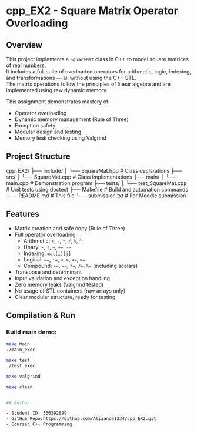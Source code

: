 # cpp_EX2 - Square Matrix Operator Overloading

## Overview
This project implements a `SquareMat` class in C++ to model square matrices of real numbers.  
It includes a full suite of overloaded operators for arithmetic, logic, indexing, and transformations — all without using the C++ STL.  
The matrix operations follow the principles of linear algebra and are implemented using raw dynamic memory.

This assignment demonstrates mastery of:
- Operator overloading
- Dynamic memory management (Rule of Three)
- Exception safety
- Modular design and testing
- Memory leak checking using Valgrind


## Project Structure
cpp_EX2/ ├── include/ │ └── SquareMat.hpp # Class declarations ├── src/ │ └── SquareMat.cpp # Class implementations ├── main/ │ └── main.cpp # Demonstration program ├── tests/ │ └── test_SquareMat.cpp # Unit tests using doctest ├── Makefile # Build and automation commands ├── README.md # This file └── submission.txt # For Moodle submission


## Features

- Matrix creation and safe copy (Rule of Three)
- Full operator overloading:
  - Arithmetic: `+`, `-`, `*`, `/`, `%`, `^`
  - Unary: `-`, `!`, `~`, `++`, `--`
  - Indexing: `mat[i][j]`
  - Logical: `==`, `!=`, `<`, `>`, `<=`, `>=`
  - Compound: `+=`, `-=`, `*=`, `/=`, `%=` (including scalars)
- Transpose and determinant
- Input validation and exception handling
- Zero memory leaks (Valgrind tested)
- No usage of STL containers (raw arrays only)
- Clear modular structure, ready for testing


## Compilation & Run

### Build main demo:

```bash
make Main
./main_exec

make test
./test_exec

make valgrind

make clean


## Author

- Student ID: 336392899
- GitHub Repo:https://github.com/Alizanoa1234/cpp_EX2.git
- Course: C++ Programming

